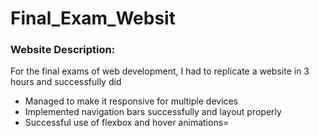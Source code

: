 # Final_Exam_Websit
<h3>Website Description:</h3>
<p>For the final exams of web development, I had to replicate a website in 3 hours and successfully did</p>
<ul>
  <li>Managed to make it responsive for multiple devices</li>
  <li>Implemented navigation bars successfully and layout properly</li>
  <li>Successful use of flexbox and hover animations=</li>
</ul>

